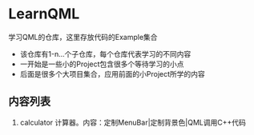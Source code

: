 # LearnQML
学习QML的仓库，这里存放代码的Example集合
- 该仓库有1-n...个子仓库，每个仓库代表学习的不同内容
- 一开始是一些小的Project包含很多个等待学习的小点
- 后面是很多个大项目集合，应用前面的小Project所学的内容

## 内容列表

1. calculator 计算器。内容：定制MenuBar|定制背景色|QML调用C++代码
